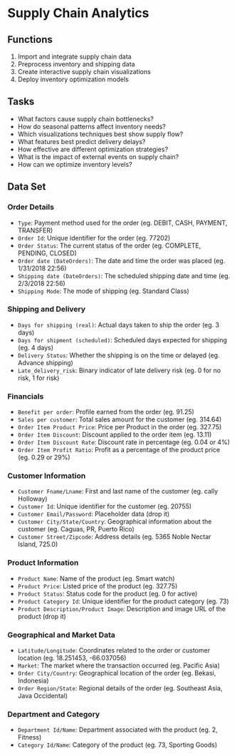 # Supply Chain Analytics

## Functions

1. Import and integrate supply chain data
2. Preprocess inventory and shipping data
3. Create interactive supply chain visualizations
4. Deploy inventory optimization models

## Tasks

- What factors cause supply chain bottlenecks?
- How do seasonal patterns affect inventory needs?
- Which visualizations techniques best show supply flow?
- What features best predict delivery delays?
- How effective are different optimization strategies?
- What is the impact of external events on supply chain?
- How can we optimize inventory levels?

## Data Set

### Order Details

- `Type`: Payment method used for the order (eg. DEBIT, CASH, PAYMENT, TRANSFER)
- `Order Id`: Unique identifier for the order (eg. 77202)
- `Order Status`: The current status of the order (eg. COMPLETE, PENDING, CLOSED)
- `Order date (DateOrders)`: The date and time the order was placed (eg. 1/31/2018 22:56)
- `Shipping date (DateOrders)`: The scheduled shipping date and time (eg. 2/3/2018 22:56)
- `Shipping Mode`: The mode of shipping (eg. Standard Class)

### Shipping and Delivery

- `Days for shipping (real)`: Actual days taken to ship the order (eg. 3 days)
- `Days for shipment (scheduled)`: Scheduled days expected for shipping (eg. 4 days)
- `Delivery Status`: Whether the shipping is on the time or delayed (eg. Advance shipping)
- `Late_delivery_risk`: Binary indicator of late delivery risk (eg. 0 for no risk, 1 for risk)

### Financials

- `Benefit per order`: Profile earned from the order (eg. 91.25)
- `Sales per customer`: Total sales amount for the customer (eg. 314.64)
- `Order Item Product Price`: Price per Product in the order (eg. 327.75)
- `Order Item Discount`: Discount applied to the order item (eg. 13.11)
- `Order Item Discount Rate`: Discount rate in percentage (eg. 0.04 or 4%)
- `Order Item Profit Ratio`: Profit as a percentage of the product price (eg. 0.29 or 29%)

### Customer Information

- `Customer Fname/Lname`: First and last name of the customer (eg. cally Holloway)
- `Customer Id`: Unique identifier for the customer (eg. 20755)
- `Customer Email/Password`: Placeholder data (drop it)
- `Customer City/State/Country`: Geographical information about the customer (eg. Caguas, PR, Puerto Rico)
- `Customer Street/Zipcode`: Address details (eg. 5365 Noble Nectar Island, 725.0)

### Product Information

- `Product Name`: Name of the product (eg. Smart watch)
- `Product Price`: Listed price of the product (eg. 327.75)
- `Product Status`: Status code for the product (eg. 0 for active)
- `Product Category Id`: Unique identifier for the product category (eg. 73)
- `Product Description/Product Image`: Description and image URL of the product (drop it)

### Geographical and Market Data

- `Latitude/Longitude`: Coordinates related to the order or customer location (eg. 18.251453, -66.037056)
- `Market`: The market where the transaction occurred (eg. Pacific Asia)
- `Order City/Country`: Geographical location of the order (eg. Bekasi, Indonesia)
- `Order Region/State`: Regional details of the order (eg. Southeast Asia, Java Occidental)

### Department and Category

- `Department Id/Name`: Department associated with the product (eg. 2, Fitness)
- `Category Id/Name`: Category of the product (eg. 73, Sporting Goods)

